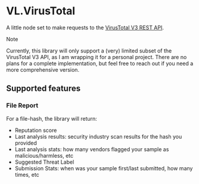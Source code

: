 # VL.VirusTotal

A little node set to make requests to the [VirusTotal V3 REST API](https://docs.virustotal.com/docs/api-overview).

> [!NOTE]  
> Currently, this library will only support a (very) limited subset of the VirusTotal V3 API, as I am wrapping it for a personal project.
> There are no plans for a complete implementation, but feel free to reach out if you need a more comprehensive version.

## Supported features

### File Report

For a file-hash, the library will return:

- Reputation score
- Last analysis results: security industry scan results for the hash you provided
- Last analysis stats: how many vendors flagged your sample as malicious/harmless, etc
- Suggested Threat Label
- Submission Stats: when was your sample first/last submitted, how many times, etc